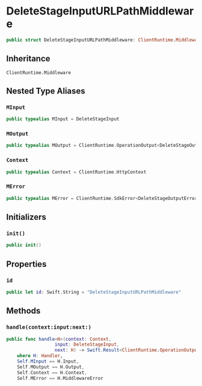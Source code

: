 # DeleteStageInputURLPathMiddleware

``` swift
public struct DeleteStageInputURLPathMiddleware: ClientRuntime.Middleware 
```

## Inheritance

`ClientRuntime.Middleware`

## Nested Type Aliases

### `MInput`

``` swift
public typealias MInput = DeleteStageInput
```

### `MOutput`

``` swift
public typealias MOutput = ClientRuntime.OperationOutput<DeleteStageOutputResponse>
```

### `Context`

``` swift
public typealias Context = ClientRuntime.HttpContext
```

### `MError`

``` swift
public typealias MError = ClientRuntime.SdkError<DeleteStageOutputError>
```

## Initializers

### `init()`

``` swift
public init() 
```

## Properties

### `id`

``` swift
public let id: Swift.String = "DeleteStageInputURLPathMiddleware"
```

## Methods

### `handle(context:input:next:)`

``` swift
public func handle<H>(context: Context,
                  input: DeleteStageInput,
                  next: H) -> Swift.Result<ClientRuntime.OperationOutput<DeleteStageOutputResponse>, MError>
    where H: Handler,
    Self.MInput == H.Input,
    Self.MOutput == H.Output,
    Self.Context == H.Context,
    Self.MError == H.MiddlewareError
```
